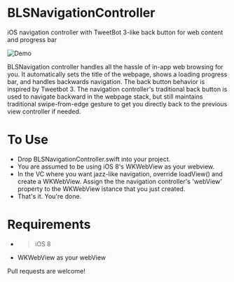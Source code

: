 BLSNavigationController
=======================

iOS navigation controller with TweetBot 3-like back button for web content and progress bar

![Demo](demo.gif)

BLSNavigation controller handles all the hassle of in-app web browsing for you. It automatically sets the title of the webpage, shows a loading progress bar, and handles backwards navigation. The back button behavior is inspired by Tweetbot 3. The navigation controller's traditional back button is used to navigate backward in the webpage stack, but still maintains traditional swipe-from-edge gesture to get you directly back to the previous view controller if needed.

To Use
========
* Drop BLSNavigationController.swift into your project.
* You are assumed to be using iOS 8's WKWebView as your webview. 
* In the VC where you want jazz-like navigation, override loadView() and create a WKWebView. Assign the the navigation controller's 'webView' property to the WKWebView istance that you just created.
* That's it. You're done.

Requirements
==============
* > iOS 8
* WKWebView as your webView

Pull requests are welcome!